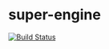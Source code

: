 # super-engine

[![Build Status](https://travis-ci.org/pipehappy1/super-engine.svg?branch=master)](https://travis-ci.org/pipehappy1/super-engine)

